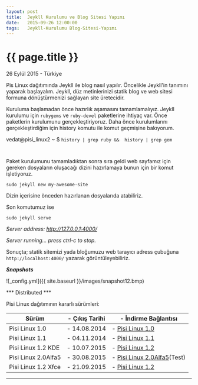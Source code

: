 ```yaml
---
layout: post
title:  Jeykll Kurulumu ve Blog Sitesi Yapımı
date:   2015-09-26 12:00:00
tags:   Jeykll-Kurulumu Blog-Sitesi-Yapımı
---
```


{{ page.title }}
================

<p class="meta">26 Eylül 2015 - Türkiye</p>

Pis Linux dağıtımında Jeykll ile blog nasıl yapılır. Öncelikle Jeykll'in tanımını yaparak başlayalım. Jeykll, düz metinlerinizi statik blog ve web sitesi formuna  dönüştürmenizi sağlayan site üretecidir.

Kuruluma başlamadan önce hazırlık aşamasını tamamlamalıyız. Jeykll kurulumu için ```rubygems``` ve ```ruby-devel``` paketlerine ihtiyaç var. Önce paketlerin kurulumunu gerçekleştiriyoruz. Daha önce kurulumlarını gerçekleştirdiğim için history komutu ile komut geçmişine bakıyorum. 

vedat@pisi_linux2 ~ $ ```history | grep ruby &&  history | grep gem```

```sudo pisi it rubygems && sudo pisi it ruby-devel
```

```sudo gem install therubyracer && sudo gem install rdiscount
```

Paket kurulumunu tamamladıktan sonra sıra geldi web sayfamız için gereken dosyaların oluşacağı dizini hazırlamaya bunun için bir komut işletiyoruz.

```sudo jekyll new my-awesome-site```

Dizin içerisine önceden hazırlanan dosyalarıda atabiliriz.

Son komutumuz ise

```sudo jekyll serve```

*Server address: http://127.0.0.1:4000/*

*Server running... press ctrl-c to stop.*

Sonuçta; statik sitemizi yada bloğumuzu web tarayıcı adress çubuğuna ```http://localhost:4000/``` yazarak görüntüleyebiliriz.

***Snapshots***

![_config.yml]({{ site.baseurl }}/images/snapshot12.bmp)

*** Distributed ***

Pisi Linux dağıtımının kararlı sürümleri:

| Sürüm                  |- Çıkış Tarihi |- İndirme Bağlantısı |
|------------------------|---------------|---------------------|
| Pisi Linux 1.0         |- 14.08.2014   |- [Pisi Linux 1.0](https://sourceforge.net/projects/pisilinux/files/1.0/)|
| Pisi Linux 1.1         |- 04.11.2014   |- [Pisi Linux 1.1](https://sourceforge.net/projects/pisilinux/files/1.1/)|
| Pisi Linux 1.2 KDE     |- 10.07.2015   |- [Pisi Linux 1.2](https://sourceforge.net/projects/pisilinux/files/1.2/)|
| Pisi Linux 2.0Alfa5    |- 30.08.2015   |- [Pisi Linux 2.0Alfa5](https://openload.co/f/vuimrNgPjSE/Pisi-Linux-2.0-Alfa5-KDE5-KaraKedi-x86_64.iso)(Test)
| Pisi Linux 1.2 Xfce    |- 21.09.2015   |- [Pisi Linux 1.2](https://openload.co/f/R6JeYpGW3BM/Pisi-Linux-1.2-XFCE-x86_64.iso)|


---